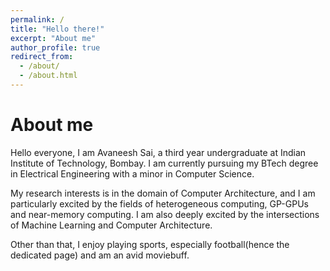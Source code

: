```yaml
---
permalink: /
title: "Hello there!"
excerpt: "About me"
author_profile: true
redirect_from: 
  - /about/
  - /about.html
---
```

About me
=======
Hello everyone, I am Avaneesh Sai, a third year undergraduate at Indian Institute of Technology, Bombay. I am currently pursuing my BTech degree in Electrical Engineering with a minor in Computer Science.

My research interests is in the domain of Computer Architecture, and I am particularly excited by the fields of heterogeneous computing, GP-GPUs and near-memory computing. I am also deeply excited by the intersections of Machine Learning and Computer Architecture. 

Other than that, I enjoy playing sports, especially football(hence the dedicated page) and am an avid moviebuff. 

